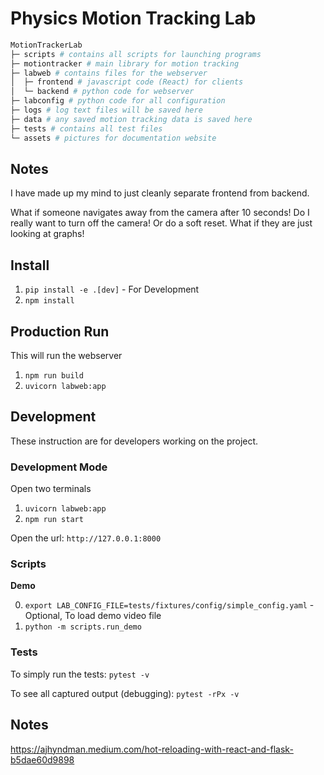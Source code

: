 # Physics Motion Tracking Lab

```python
MotionTrackerLab
├─ scripts # contains all scripts for launching programs
├─ motiontracker # main library for motion tracking
├─ labweb # contains files for the webserver
│  ├─ frontend # javascript code (React) for clients
│  └─ backend # python code for webserver
├─ labconfig # python code for all configuration
├─ logs # log text files will be saved here
├─ data # any saved motion tracking data is saved here
├─ tests # contains all test files 
└─ assets # pictures for documentation website
```

## Notes

I have made up my mind to just cleanly separate frontend from backend.

What if someone navigates away from the camera after 10 seconds! Do I really want to turn off the camera! Or do a soft reset.
What if they are just looking at graphs!

## Install

1. `pip install -e .[dev]` - For Development
2. `npm install`

## Production Run

This will run the webserver

1. `npm run build`
2. `uvicorn labweb:app`

## Development

These instruction are for developers working on the project.

### Development Mode

Open two terminals

1. `uvicorn labweb:app`
2. `npm run start`

Open the url: `http://127.0.0.1:8000`

### Scripts

**Demo**

0. `export LAB_CONFIG_FILE=tests/fixtures/config/simple_config.yaml` - Optional, To load demo video file
1. `python -m scripts.run_demo`


### Tests

To simply run the tests: `pytest -v`

To see all captured output (debugging): `pytest -rPx -v`

## Notes

https://ajhyndman.medium.com/hot-reloading-with-react-and-flask-b5dae60d9898

